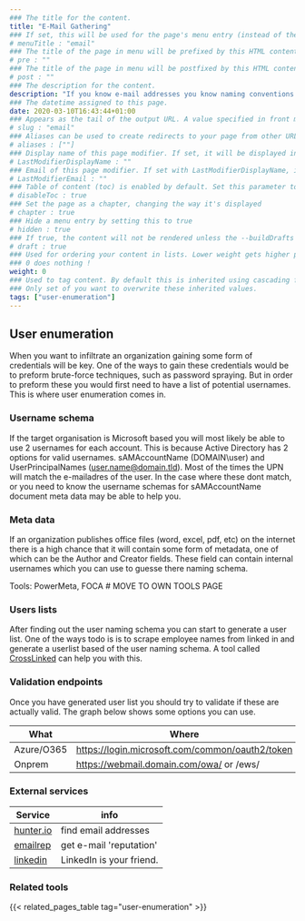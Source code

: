 ```yaml
---
### The title for the content.
title: "E-Mail Gathering"
### If set, this will be used for the page's menu entry (instead of the `title` attribute)
# menuTitle : "email"
### The title of the page in menu will be prefixed by this HTML content
# pre : ""
### The title of the page in menu will be postfixed by this HTML content
# post : ""
### The description for the content.
description: "If you know e-mail addresses you know naming conventions and possible even passwords."
### The datetime assigned to this page.
date: 2020-03-10T16:43:44+01:00
### Appears as the tail of the output URL. A value specified in front matter will override the segment of the URL based on the filename.
# slug : "email"
### Aliases can be used to create redirects to your page from other URLs.
# aliases : [""]
### Display name of this page modifier. If set, it will be displayed in the footer.
# LastModifierDisplayName : ""
### Email of this page modifier. If set with LastModifierDisplayName, it will be displayed in the footer
# LastModifierEmail : ""
### Table of content (toc) is enabled by default. Set this parameter to true to disable it.
# disableToc : true
### Set the page as a chapter, changing the way it's displayed
# chapter : true
### Hide a menu entry by setting this to true
# hidden : true
### If true, the content will not be rendered unless the --buildDrafts flag is passed to the hugo command.
# draft : true
### Used for ordering your content in lists. Lower weight gets higher precedence. So content with lower weight will come first.
### 0 does nothing !
weight: 0
### Used to tag content. By default this is inherited using cascading from _index.md files
### Only set of you want to overwrite these inherited values.
tags: ["user-enumeration"]
---
```


## User enumeration

When you want to infiltrate an organization gaining some form of credentials will be key. One of the ways to gain these credentials would be to preform brute-force techniques, such as password spraying. But in order to preform these you would first need to have a list of potential usernames. This is where user enumeration comes in.

### Username schema

If the target organisation is Microsoft based you will most likely be able to use 2 usernames for each account. This is because Active Directory has 2 options for valid usernames. sAMAccountName (DOMAIN\user) and UserPrincipalNames (user.name@domain.tld). Most of the times the UPN will match the e-mailadres of the user. In the case where these dont match, or you need to know the username schemas for sAMAccountName document meta data may be able to help you.

### Meta data

If an organization  publishes office files (word, excel, pdf, etc) on the internet there is a high chance that it will contain some form of metadata, one of which can be the Author and Creator fields.
These field can contain internal usernames which you can use to guesse there naming schema.

Tools: PowerMeta, FOCA # MOVE TO OWN TOOLS PAGE

### Users lists

After finding out the user naming schema you can start to generate a user list. One of the ways todo is is to scrape employee names from linked in and generate a userlist based of the user naming schema.
A tool called [CrossLinked](https://github.com/m8r0wn/CrossLinked) can help you with this.

### Validation endpoints

Once you have generated user list you should try to validate if these are actually valid. The graph below shows some options you can use.

| What       | Where                                           | With what  |
| ---------- | ----------------------------------------------- | ---------- |
| Azure/O365 | https://login.microsoft.com/common/oauth2/token | [MSOLSpray](https://github.com/dafthack/MSOLSpray)  |
| Onprem     | https://webmail.domain.com/owa/ or /ews/        | [MailSniper](https://github.com/dafthack/MailSniper) |

### External services

| Service                               | info                     |
| ------------------------------------- | ------------------------ |
| [hunter.io](https://hunter.io)        | find email addresses     |
| [emailrep](https://emailrep.io/)      | get e-mail 'reputation'  |
| [linkedin](https://www.linkedin.com/) | LinkedIn is your friend. |

### Related tools

{{< related_pages_table tag="user-enumeration" >}}
